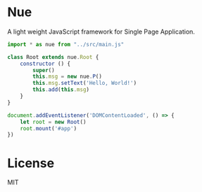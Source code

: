 # Nue

A light weight JavaScript framework for Single Page Application.

```js
import * as nue from "../src/main.js"

class Root extends nue.Root {
	constructor () {
		super()
		this.msg = new nue.P()
		this.msg.setText('Hello, World!')
		this.add(this.msg)
	}
}

document.addEventListener('DOMContentLoaded', () => {
	let root = new Root()
	root.mount('#app')
})
```

# License

MIT
